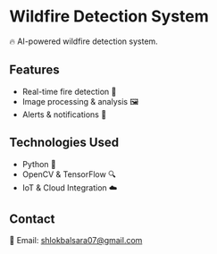 # Wildfire Detection System

🔥 AI-powered wildfire detection system.

## Features
- Real-time fire detection 🚨
- Image processing & analysis 🖼️
- Alerts & notifications 📢

## Technologies Used
- Python 🐍
- OpenCV & TensorFlow 🔍
- IoT & Cloud Integration ☁️

## Contact
📧 Email: shlokbalsara07@gmail.com
